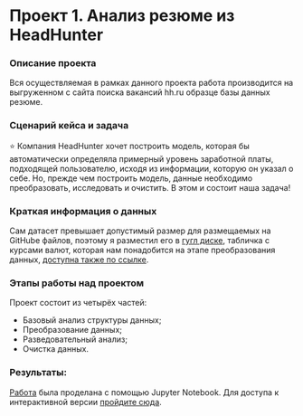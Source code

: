 # Проект 1. Анализ резюме из HeadHunter

### Описание проекта

Вся осуществляемая в рамках данного проекта работа производится на выгруженном с сайта поиска вакансий hh.ru образце базы данных резюме.

### Сценарий кейса и задача

⭐ Компания HeadHunter хочет построить модель, которая бы автоматически определяла примерный уровень заработной платы, подходящей пользователю, исходя из информации, которую он указал о себе. Но, прежде чем построить модель, данные необходимо преобразовать, исследовать и очистить. В этом и состоит наша задача!

### Краткая информация о данных

Сам датасет превышает допустимый размер для размещаемых на GitHubе файлов, поэтому я разместил его в [гугл диске](https://drive.google.com/file/d/1ro3lRr5aItPCNqGWI0OwyZchs2khaHyx/view?usp=sharing), табличка с курсами валют, которая нам понадобится на этапе преобразования данных, [доступна также по ссылке](https://drive.google.com/file/d/1VCq2XBY2gwvUU3nC5t7g5Q2ACQ09Z2VX/view?usp=sharing).

### Этапы работы над проектом  

Проект состоит из четырёх частей:
- Базовый анализ структуры данных;
- Преобразование данных;
- Разведовательный анализ;
- Очистка данных.

### Результаты:

[Работа](https://github.com/khav-i/sf_data_science/blob/main/project_1/Project-1.%20%D0%90%D0%BD%D0%B0%D0%BB%D0%B8%D0%B7%20%D1%80%D0%B5%D0%B7%D1%8E%D0%BC%D0%B5%20%D0%B8%D0%B7%20HeadHunter.ipynb) была проделана с помощью Jupyter Notebook. Для доступа к интерактивной версии [пройдите сюда](https://nbviewer.org/github/khav-i/sf_data_science/blob/main/project_1/Project-1.%20%D0%90%D0%BD%D0%B0%D0%BB%D0%B8%D0%B7%20%D1%80%D0%B5%D0%B7%D1%8E%D0%BC%D0%B5%20%D0%B8%D0%B7%20HeadHunter.ipynb).
